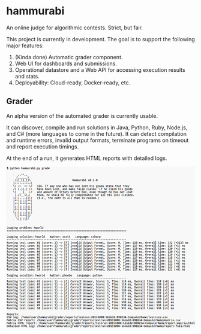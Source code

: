 # hammurabi
An online judge for algorithmic contests. Strict, but fair.

This project is currently in development. The goal is to support the following major features:

1. (Kinda done) Automatic grader component.
2. Web UI for dashboards and submissions.
3. Operational datastore and a Web API for accessing execution results and stats.
4. Deployability: Cloud-ready, Docker-ready, etc.

## Grader

An alpha version of the automated grader is currently usable.

It can discover, compile and run solutions in Java, Python, Ruby, Node.js, and C# (more languages to come in the future). It can detect compilation and runtime errors, invalid output formats, terminate programs on timeout and report execution timings.

At the end of a run, it generates HTML reports with detailed logs.

![Sample output from grader](/assets/grader-sample-output.png)
